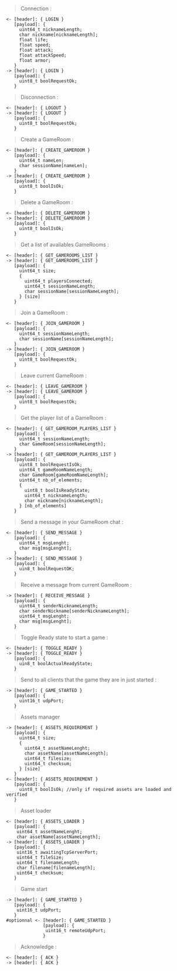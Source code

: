 >Connection :
```
<- [header]: { LOGIN }
   [payload]: {
     uint64_t nicknameLength;
     char nickname[nicknameLength];
	 float life;
	 float speed;
	 float attack;
	 float attackSpeed;
	 float armor;
   }
-> [header]: { LOGIN }
   [payload]: {
     uint8_t boolRequestOk;
   }
```
>Disconnection :
```
<- [header]: { LOGOUT }
-> [header]: { LOGOUT }
   [payload]: {
     uint8_t boolRequestOk;
   }
```
>Create a GameRoom :
```
<- [header]: { CREATE_GAMEROOM }
   [payload]: {
     uint64_t nameLen;
     char sessionName[nameLen];
   }
-> [header]: { CREATE_GAMEROOM }
   [payload]: {
     uint8_t boolIsOk;
   }
```
>Delete a GameRoom :
```
<- [header]: { DELETE_GAMEROOM }
-> [header]: { DELETE_GAMEROOM }
   [payload]: {
     uint8_t boolIsOk;
   }
```
>Get a list of availables GameRooms :
```
<- [header]: { GET_GAMEROOMS_LIST }
-> [header]: { GET_GAMEROOMS_LIST }
   [payload]: {
     uint64_t size;
     {
       uint64_t playersConnected;
       uint64_t sessionNameLength;
       char sessionName[sessionNameLength];
     } [size]
   }
```
>Join a GameRoom :
```
<- [header]: { JOIN_GAMEROOM }
   [payload]: {
     uint64_t sessionNameLength;
     char sessionName[sessionNameLength];
   }
-> [header]: { JOIN_GAMEROOM }
   [payload]: {
     uint8_t boolRequestOk;
   }
```
>Leave current GameRoom :
```
<- [header]: { LEAVE_GAMEROOM }
-> [header]: { LEAVE_GAMEROOM }
   [payload]: {
     uint8_t boolRequestOk;
   }
```
>Get the player list of a GameRoom :
```
<- [header]: { GET_GAMEROOM_PLAYERS_LIST }
   [payload]: {
     uint64_t sessionNameLength;
     char GameRoom[sessionNameLength];
   }
-> [header]: { GET_GAMEROOM_PLAYERS_LIST }
   [payload]: {
     uint8_t boolRequestIsOk;
	 uint64_t gameRoomNameLength;
	 char GameRoom[gameRoomNameLength];
     uint64_t nb_of_elements;
     {
       uint8_t boolIsReadyState;
       uint64_t nicknameLength;
       char nickname[nicknameLength];
     } [nb_of_elements]
   }
```
>Send a message in your GameRoom chat :
```
<- [header]: { SEND_MESSAGE }
   [payload]: {
     uint64_t msgLenght;
     char msg[msgLenght];
   }
-> [header]: { SEND_MESSAGE }
   [payload]: {
     uin8_t boolRequestOK;
   }
```
>Receive a message from current GameRoom :
```
-> [header]: { RECEIVE_MESSAGE }
   [payload]: {
     uint64_t senderNicknameLength;
     char senderNickname[senderNicknameLength];
     uint64_t msgLenght;
     char msg[msgLenght];
   }
```
>Toggle Ready state to start a game :
```
<- [header]: { TOGGLE_READY }
-> [header]: { TOGGLE_READY }
   [payload]: {
     uin8_t boolActualReadyState;
   }
```
>Send to all clients that the game they are in just started :
```
-> [header]: { GAME_STARTED }
   [payload]: {
     uint16_t udpPort;
   }
```
>Assets manager
```
-> [header]: { ASSETS_REQUIREMENT }
   [payload]: {
     uint64_t size;
     {
       uint64_t assetNameLenght;
       char assetName[assetNameLength];
       uint64_t filesize;
       uint64_t checksum;
     } [size]
   }
<- [header]: { ASSETS_REQUIREMENT }
   [payload]: {
     uint8_t boolIsOk; //only if required assets are loaded and verified
   }
```
>Asset loader
```
<- [header]: { ASSETS_LOADER }
   [payload]: {
    uint64_t assetNameLenght;
    char assetName[assetNameLength];
-> [header]: { ASSETS_LOADER }
   [payload]: {
    uint16_t awaitingTcpServerPort;
    uint64_t fileSize;
    uint64_t filenameLength;
    char filename[filenameLength];
    uint64_t checksum;
   }
```
>Game start
```
-> [header]: { GAME_STARTED }
   [payload]: {
    uint16_t udpPort;
   }
#optionnal <- [header]: { GAME_STARTED }
              [payload]: {
               uint16_t remoteUdpPort;
			  }
```
>Acknowledge :
```
<- [header]: { ACK }
-> [header]: { ACK }
```